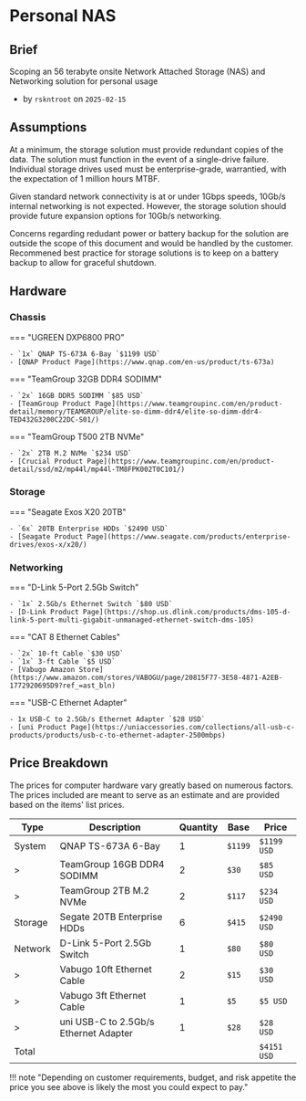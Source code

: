 
# Personal NAS

## Brief

Scoping an 56 terabyte onsite Network Attached Storage (NAS) and Networking solution for personal usage

- by `rskntroot` on `2025-02-15`

## Assumptions

At a minimum, the storage solution must provide redundant copies of the data. The solution must function in the event of a single-drive failure. Individual storage drives used must be enterprise-grade, warrantied, with the expectation of 1 million hours MTBF.

Given standard network connectivity is at or under 1Gbps speeds, 10Gb/s internal networking is not expected. However, the storage solution should provide future expansion options for 10Gb/s networking.

Concerns regarding redudant power or battery backup for the solution are outside the scope of this document and would be handled by the customer. Recommened best practice for storage solutions is to keep on a battery backup to allow for graceful shutdown.

## Hardware

### Chassis

=== "UGREEN DXP6800 PRO"

    - `1x` QNAP TS-673A 6-Bay `$1199 USD`
    - [QNAP Product Page](https://www.qnap.com/en-us/product/ts-673a)

=== "TeamGroup 32GB DDR4 SODIMM"

    - `2x` 16GB DDR5 SODIMM `$85 USD`
    - [TeamGroup Product Page](https://www.teamgroupinc.com/en/product-detail/memory/TEAMGROUP/elite-so-dimm-ddr4/elite-so-dimm-ddr4-TED432G3200C22DC-S01/)

=== "TeamGroup T500 2TB NVMe"

    - `2x` 2TB M.2 NVMe `$234 USD`
    - [Crucial Product Page](https://www.teamgroupinc.com/en/product-detail/ssd/m2/mp44l/mp44l-TM8FPK002T0C101/)

### Storage

=== "Seagate Exos X20 20TB"

    - `6x` 20TB Enterprise HDDs `$2490 USD`
    - [Seagate Product Page](https://www.seagate.com/products/enterprise-drives/exos-x/x20/)


### Networking

=== "D-Link 5-Port 2.5Gb Switch"

    - `1x` 2.5Gb/s Ethernet Switch `$80 USD`
    - [D-Link Product Page](https://shop.us.dlink.com/products/dms-105-d-link-5-port-multi-gigabit-unmanaged-ethernet-switch-dms-105)

=== "CAT 8 Ethernet Cables"

    - `2x` 10-ft Cable `$30 USD`
    - `1x` 3-ft Cable `$5 USD`
    - [Vabugo Amazon Store](https://www.amazon.com/stores/VABOGU/page/20815F77-3E58-4871-A2EB-1772920695D9?ref_=ast_bln)

=== "USB-C Ethernet Adapter"

    - 1x USB-C to 2.5Gb/s Ethernet Adapter `$28 USD`
    - [uni Product Page](https://uniaccessories.com/collections/all-usb-c-products/products/usb-c-to-ethernet-adapter-2500mbps)

## Price Breakdown

The prices for computer hardware vary greatly based on numerous factors. The prices included are meant to serve as an estimate and are provided based on the items' list prices.

| Type | Description | Quantity | Base | Price |
| --- | --- | --- | --- | --- |
| System | QNAP TS-673A 6-Bay | 1 | `$1199` | `$1199 USD` |
| > | TeamGroup 16GB DDR4 SODIMM | 2 | `$30` | `$85 USD` |
| > | TeamGroup 2TB M.2 NVMe | 2 | `$117` | `$234 USD` |
| Storage | Segate 20TB Enterprise HDDs | 6 | `$415` | `$2490 USD` |
| Network | D-Link 5-Port 2.5Gb Switch | 1 | `$80` | `$80 USD` |
| > | Vabugo 10ft Ethernet Cable | 2 | `$15` | `$30 USD` |
| > | Vabugo 3ft Ethernet Cable | 1 | `$5` | `$5 USD` |
| > | uni USB-C to 2.5Gb/s Ethernet Adapter | 1 | `$28` | `$28 USD` |
| Total |  |  |  | `$4151 USD`

!!! note "Depending on customer requirements, budget, and risk appetite the price you see above is likely the most you could expect to pay."
